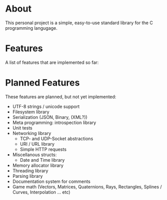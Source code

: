 # About

This personal project is a simple, easy-to-use standard library for the C programming langugage.

# Features

A list of features that are implemented so far:

# Planned Features

These features are planned, but not yet implemented:

- UTF-8 strings / unicode support
- Filesystem library
- Serialization (JSON, Binary, (XML?))
- Meta programming: introspection library
- Unit tests
- Networking library
  - TCP- and UDP-Socket abstractions
  - URI / URL library
  - Simple HTTP requests
- Miscellanous structs:
  - Date and Time library
- Memory allocator library
- Threading library
- Parsing library
- Documentation system for comments
- Game math (Vectors, Matrices, Quaternions, Rays, Rectangles, Splines / Curves, Interpolation ... etc)
